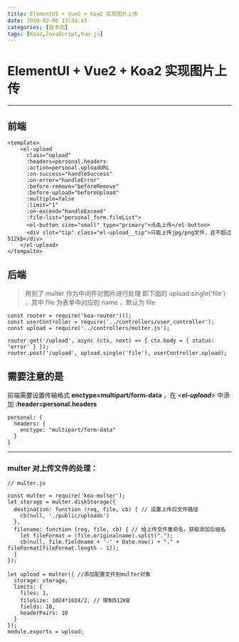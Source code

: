 ```yaml
---
title: ElementUI + Vue2 + Koa2 实现图片上传
date: 2018-02-06 13:34:43
categories: [技术向]
tags: [Koa2,JavaScript,Vue.js]
---
```


# ElementUI + Vue2 + Koa2 实现图片上传

---



## 前端

```
<template>
    <el-upload
      class="upload"
      :headers=personal.headers
      :action=personal.uploadURL
      :on-success="handleSuccess"
      :on-error="handleError"
      :before-remove="beforeRemove"
      :before-upload="beforeUpload"
      :multiple=false
      :limit="1"
      :on-exceed="handleExceed"
      :file-list="personal_form.fileList">
      <el-button size="small" type="primary">点击上传</el-button>
      <div slot="tip" class="el-upload__tip">只能上传jpg/png文件，且不超过512kb</div>
    </el-upload>
</tempalte>
```

## 后端

> 用到了 multer 作为中间件对图片进行处理
> 即下面的 upload.single('file') ，其中 file 为表单中对应的 name ，默认为 file

```
const router = require('koa-router')();
const userController = require('../controllers/user_controller');
const upload = require('../controllers/multer.js');

router.get('/upload', async (ctx, next) => { ctx.body = { status: 'error' } });
router.post('/upload', upload.single('file'), userController.upload);
```


## 需要注意的是

前端需要设置传输格式 **enctype=multipart/form-data** ，在 <***el-upload***> 中添加 **:header=personal.headers**

```
personal: {
  headers: {
    enctype: "multipart/form-data"
  }
}
```

----

### multer 对上传文件的处理：
```
// multer.js

const multer = require('koa-multer');
let storage = multer.diskStorage({
  destination: function (req, file, cb) { // 设置上传后文件路径
    cb(null, './public/uploads')
  },
  filename: function (req, file, cb) { // 给上传文件重命名，获取添加后缀名
    let fileFormat = (file.originalname).split(".");
    cb(null, file.fieldname + '-' + Date.now() + "." + fileFormat[fileFormat.length - 1]);
  }
});

let upload = multer({ //添加配置文件到multer对象
  storage: storage,
  limits: {
    files: 1,
    fileSize: 1024*1024/2, // 限制512KB
    fields: 10,
    headerPairs: 10
  }
});
module.exports = upload;
```